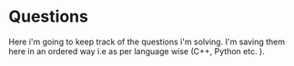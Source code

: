 # Questions
Here i'm going to keep track of the questions i'm solving. I'm saving them here in an ordered way i.e as per language wise (C++, Python etc. ).
